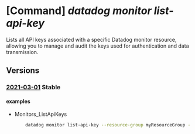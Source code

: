 # [Command] _datadog monitor list-api-key_

Lists all API keys associated with a specific Datadog monitor resource, allowing you to manage and audit the keys used for authentication and data transmission.

## Versions

### [2021-03-01](/Resources/mgmt-plane/L3N1YnNjcmlwdGlvbnMve30vcmVzb3VyY2Vncm91cHMve30vcHJvdmlkZXJzL21pY3Jvc29mdC5kYXRhZG9nL21vbml0b3JzL3t9L2xpc3RhcGlrZXlz/2021-03-01.xml) **Stable**

<!-- mgmt-plane /subscriptions/{}/resourcegroups/{}/providers/microsoft.datadog/monitors/{}/listapikeys 2021-03-01 -->

#### examples

- Monitors_ListApiKeys
    ```bash
        datadog monitor list-api-key --resource-group myResourceGroup --monitor-name myMonitor
    ```
